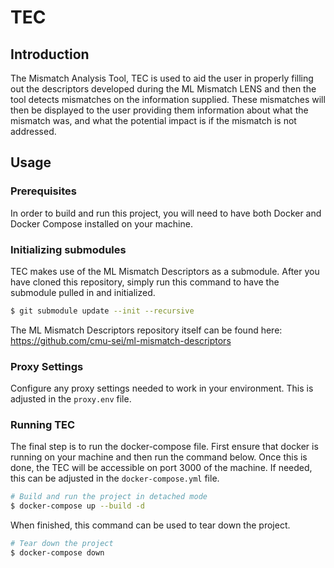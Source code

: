 # TEC

## Introduction

The Mismatch Analysis Tool, TEC is used to aid the user in properly filling out the descriptors developed during the ML Mismatch LENS and then the tool detects mismatches on the information supplied. These mismatches will then be displayed to the user providing them information about what the mismatch was, and what the potential impact is if the mismatch is not addressed. 

## Usage

### Prerequisites

In order to build and run this project, you will need to have both Docker and Docker Compose installed on your machine. 

### Initializing submodules

TEC makes use of the ML Mismatch Descriptors as a submodule. After you have cloned this repository, simply run this command to have the submodule pulled in and initialized.

```bash
$ git submodule update --init --recursive
```

The ML Mismatch Descriptors repository itself can be found here: https://github.com/cmu-sei/ml-mismatch-descriptors

### Proxy Settings

Configure any proxy settings needed to work in your environment. This is adjusted in the `proxy.env` file.

### Running TEC

The final step is to run the docker-compose file. First ensure that docker is running on your machine and then run the command below. Once this is done, the TEC will be accessible on port 3000 of the machine. If needed, this can be adjusted in the `docker-compose.yml` file.

```bash
# Build and run the project in detached mode
$ docker-compose up --build -d
```

When finished, this command can be used to tear down the project. 

```bash
# Tear down the project
$ docker-compose down
```